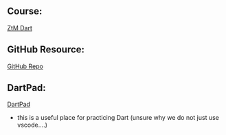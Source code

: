 ## Course: 
[ZtM Dart](https://academy.zerotomastery.io/courses/1389133)

## GitHub Resource: 
[GitHub Repo](https://github.com/bizz84/dart-course-materials)

## DartPad:
[DartPad](https://dartpad.dev)
- this is a useful place for practicing Dart (unsure why we do not just use vscode....)
